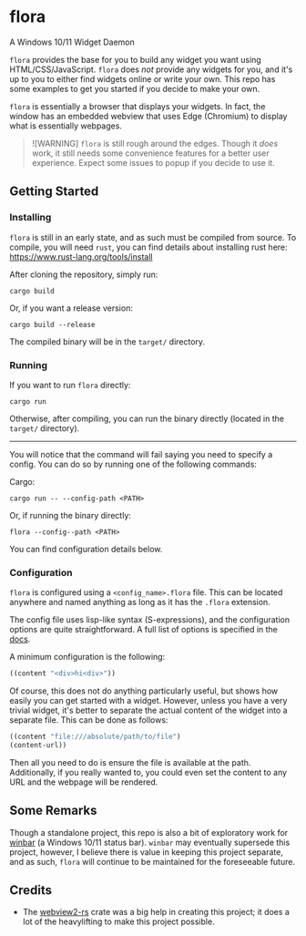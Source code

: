 # flora

A Windows 10/11 Widget Daemon

`flora` provides the base for you to build any widget you want using HTML/CSS/JavaScript. `flora`
does _not_ provide any widgets for you, and it's up to you to either find widgets online or write
your own. This repo has some examples to get you started if you decide to make your own.

`flora` is essentially a browser that displays your widgets. In fact, the window has an embedded
webview that uses Edge (Chromium) to display what is essentially webpages.

> ![WARNING]
> `flora` is still rough around the edges. Though it _does_ work, it still needs some convenience
> features for a better user experience. Expect some issues to popup if you decide to use it.

## Getting Started

### Installing

`flora` is still in an early state, and as such must be compiled from source. To compile, you will
need `rust`, you can find details about installing rust here: https://www.rust-lang.org/tools/install

After cloning the repository, simply run:

```
cargo build
```

Or, if you want a release version:

```
cargo build --release
```

The compiled binary will be in the `target/` directory.

### Running

If you want to run `flora` directly:

```
cargo run
```

Otherwise, after compiling, you can run the binary directly (located in the `target/` directory).

---

You will notice that the command will fail saying you need to specify a config. You can do so by
running one of the following commands:

Cargo:

```
cargo run -- --config-path <PATH>
```

Or, if running the binary directly:

```
flora --config--path <PATH>
```

You can find configuration details below.

### Configuration

`flora` is configured using a `<config_name>.flora` file. This can be located anywhere and named
anything as long as it has the `.flora` extension.

The config file uses lisp-like syntax (S-expressions), and the configuration options are quite
straightforward. A full list of options is specified in the [docs](docs/).

A minimum configuration is the following:

```lisp
((content "<div>hi<div>"))
```

Of course, this does not do anything particularly useful, but shows how easily you can get started
with a widget. However, unless you have a very trivial widget, it's better to separate the actual
content of the widget into a separate file. This can be done as follows:

```lisp
((content "file:///absolute/path/to/file")
(content-url))
```

Then all you need to do is ensure the file is available at the path. Additionally, if you really
wanted to, you could even set the content to any URL and the webpage will be rendered.

## Some Remarks

Though a standalone project, this repo is also a bit of exploratory work for
[winbar](https://github.com/sulaxan/winbar) (a Windows 10/11 status bar). `winbar` may eventually
supersede this project, however, I believe there is value in keeping this project separate, and as
such, `flora` will continue to be maintained for the foreseeable future.

## Credits

- The [webview2-rs](https://github.com/wravery/webview2-rs/) crate was a big help in creating this
  project; it does a lot of the heavylifting to make this project possible.
